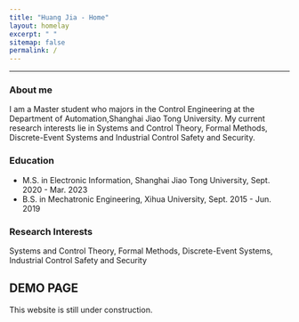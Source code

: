 ```yaml
---
title: "Huang Jia - Home"
layout: homelay
excerpt: " "
sitemap: false
permalink: /
---
```


<!-- Timeline 
------
- [0X-0X-2022]  &ldquo;A few significant things and assignments&rdquo; is accomplished!
- [03-01-2022]  <b> Start creating personal homepage and learning records -->

------
### About me
I am a Master student who majors in the Control Engineering at the Department of Automation,Shanghai Jiao Tong University. My current research interests lie in Systems and Control Theory, Formal Methods, Discrete-Event Systems and Industrial Control Safety and Security.

### Education 
- M.S. in Electronic Information, Shanghai Jiao Tong University, Sept. 2020 - Mar. 2023
- B.S. in Mechatronic Engineering, Xihua University, Sept. 2015 - Jun. 2019

### Research Interests 
Systems and Control Theory, Formal Methods, Discrete-Event Systems, Industrial Control Safety and Security

DEMO PAGE
------
This website is still under construction.